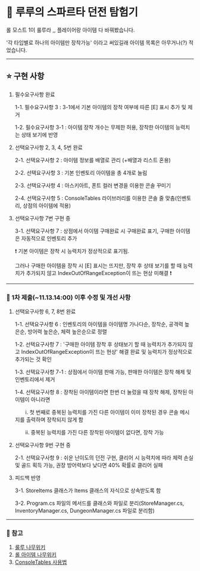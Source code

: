 # 🔮 루루의 스파르타 던전 탐험기


롤 모스트 1이 룰루라 ,, 플레이어랑 아이템 다 바꿔봤습니다. 


'각 타입별로 하나의 아이템만 장착가능' 이라고 써있길래 아이템 목록은 아무거나(?) 적었습니다. 


---
## ⭐ 구현 사항


1. 필수요구사항 완료


   1-1. 필수요구사항 3 : 3-1에서 기본 아이템의 장착 여부에 따른 [E] 표시 추가 및 제거

   1-2. 필수요구사항 3-1 : 아이템 장착 개수는 무제한 허용, 장착한 아이템의 능력치는 상태 보기에 반영

   
2. 선택요구사항 2, 3, 4, 5번 완료

   
   2-1. 선택요구사항 2 : 아이템 정보를 배열로 관리 (+배열과 리스트 혼용)

   
   2-2. 선택요구사항 3 : 기본 인벤토리 아이템을 총 4개로 늘림


   2-3. 선택요구사항 4 : 아스키아트, 폰트 컬러 변경을 이용한 콘솔 꾸미기


   2-4. 선택요구사항 5 : ConsoleTables 라이브러리를 이용한 콘솔 줄 맞춤(인벤토리, 상점의 아이템에 적용)


3. 선택요구사항 7번 구현 중


   3-1. 선택요구사항 7 : 상점에서 아이템 구매완료 시 구매완료 표기, 구매한 아이템은 자동적으로 인벤토리 추가


   ❗ 기본 아이템은 장착 시 능력치가 정상적으로 표기됨.


   그러나 구매한 아이템을 장착 시 [E] 표시는 뜨지만, 장착 후 상태 보기를 할 때 능력치가 추가되지 않고 IndexOutOfRangeException이 뜨는 현상 미해결 ❗


   
---
### 🥔 1차 제출(~11.13.14:00) 이후 수정 및 개선 사항


1. 선택요구사항 6, 7, 8번 완료

   
   1-1. 선택요구사항 6 : 인벤토리의 아이템을 아이템명 가나다순, 장착순, 공격력 높은순, 방어력 높은순, 체력 높은순으로 정렬


   1-2. 선택요구사항 7 : '구매한 아이템 장착 후 상태보기 할 때 능력치가 추가되지 않고 IndexOutOfRangeException이 뜨는 현상' 해결 완료 및 능력치가 정상적으로 추가되는 것 확인


   1-3. 선택요구사항 7-1 : 상점에서 아이템 판매 가능, 판매한 아이템은 장착 해제 및 인벤토리에서 제거


   1-4. 선택요구사항 8 : 장착된 아이템이라면 한번 더 눌렀을 때 장착 해제, 장착된 아이템이 아니라면


      &nbsp;&nbsp;&nbsp;&nbsp;&nbsp;&nbsp;&nbsp;i. 첫 번째로 중복된 능력치를 가진 다른 아이템이 이미 장착된 경우 콘솔 메시지를 출력하며 장착되지 않게 함


      &nbsp;&nbsp;&nbsp;&nbsp;&nbsp;&nbsp;&nbsp;ii. 중복된 능력치를 가진 다른 장착된 아이템이 없다면, 장착 가능


2. 선택요구사항 9번 구현 중

   
   2-1. 선택요구사항 9 : 쉬운 난이도의 던전 구현, 클리어 시 능력치에 따라 체력 손실 및 골드 획득 가능, 권장 방어력보다 낮다면 40% 확률로 클리어 실패


3. 피드백 반영


   3-1. StoreItems 클래스가 Items 클래스의 자식으로 상속받도록 함


   3-2. Program.cs 파일의 메서드를 클래스와 파일로 분리(StoreManager.cs, InventoryManager.cs, DungeonManager.cs 파일로 분리함)




---
### 🔗 참고
1. [룰루 나무위키](https://namu.wiki/w/%EB%A3%B0%EB%A3%A8(%EB%A6%AC%EA%B7%B8%20%EC%98%A4%EB%B8%8C%20%EB%A0%88%EC%A0%84%EB%93%9C)#s-9.1.2)
2. [롤 아이템 나무위키](https://namu.wiki/w/%EB%A6%AC%EA%B7%B8%20%EC%98%A4%EB%B8%8C%20%EB%A0%88%EC%A0%84%EB%93%9C/%EC%95%84%EC%9D%B4%ED%85%9C/%EC%A0%84%EC%84%A4#s-2.4.10)
3. [ConsoleTables 사용법](https://www.nuget.org/packages/ConsoleTables/)
